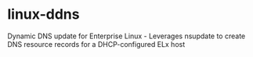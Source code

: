 # linux-ddns
Dynamic DNS update for Enterprise Linux - Leverages nsupdate to create DNS resource records for a DHCP-configured ELx host
